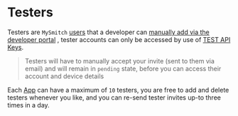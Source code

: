 # Testers

Testers are `MySmitch` [users](user.md) that a developer can [manually add via the developer portal](../developer-portal/get-started.md#4-invite-a-tester-for-your-app) , tester accounts can only be accessed by use of [TEST API Keys](../app/api-keys.md#test-api-keys).

> Testers will have to manually accept your invite \(sent to them via email\) and will remain in `pending` state, before you can access their account and device details

Each [App](../app/app.md) can have a maximum of `10` testers, you are free to add and delete testers whenever you like, and you can re-send tester invites up-to three times in a day.

